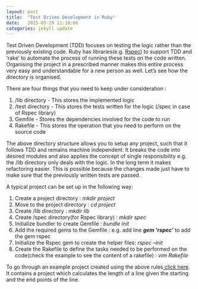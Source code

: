 ```yaml
---
layout: post
title:  "Test Driven Development in Ruby"
date:   2015-05-29 11:10:06
categories: jekyll update
---
```


<html>
	<title>
		<head> Test Driven Development in Ruby </head>
	</title>

<body>
<p>
Test Driven Development (TDD) focuses on testing the logic rather than the previously existing code. Ruby has libraries(e.g. <a href="http://rspec.info/">Rspec</a>) to support TDD and ‘rake’ to automate the process of running these tests on the code written. Organising the project in a prescribed manner makes this entire process very easy and understandable for a new person as well. Let’s see how the directory is organised.
</p>

<p>
There are four things that you need to keep under consideration : 
<ol>
	<li>/lib directory - This stores the implemented logic</li>
	<li>/test directory - This stores the tests written for the logic (/spec in case of Rspec library)</li>
	<li>Gemfile - Stores the dependencies involved for the code to run</li>
	<li>Rakefile - This stores the operation that you need to perform on the source code</li>
</ol>
</p>

<p>
The above directory structure allows you to setup any project, such that it follows TDD and remains machine independent. It breaks the code into desired modules and also applies the concept of single responsibility e.g. the /lib directory only deals with the logic. In the long term it makes refactoring easier. This is possible because the changes made just have to make sure that the previously written tests are passed.
</p>

<p>
A typical project can be set up in the following way:
<ol>
	<li>Create a project directory : <i>mkdir project</i></li>
	<li>Move to the project directory : <i>cd project</i></li>
	<li>Create /lib directory : <i>mkdir lib</i></li>
	<li>Create /spec directory(for Rspec library) : <i>mkdir spec</i></li>
	<li>Initialize bundler to create Gemfile : <i>bundle init</i></li>
	<li>Add the required gems to the Gemfile : e.g. add line <b><i>gem 'rspec’</i></b> to add the gem rspec</li>
	<li>Initialize the Rspec gem to create the helper files: <i>rspec –init</i></li>
	<li>Create the Rakefile to define the tasks needed to be performed on the code(check the example to see the content of a rakefile) : <i>vim Rakefile</i></li>
</ol>
</p>

<p>
To go through an example project created using the above rules<a href="https://github.com/gurupratap91/line.git"> click here</a>.
It contains a project which calculates the length of a line given the starting and the end points of the line.
</p>


